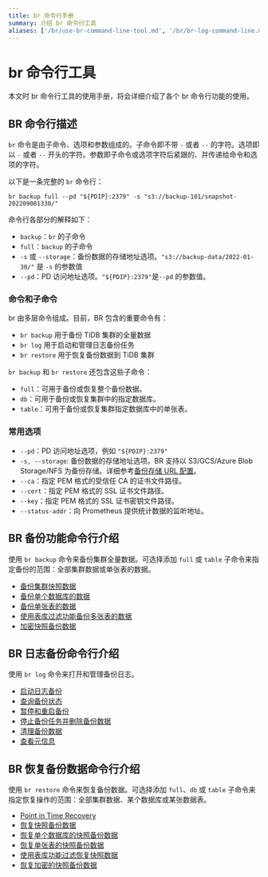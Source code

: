 ```yaml
---
title: br 命令行手册
summary: 介绍 br 命令行工具
aliases: ['/br/use-br-command-line-tool.md', '/br/br-log-command-line.md']
---
```


# br 命令行工具

本文时 br 命令行工具的使用手册，将会详细介绍了各个 br 命令行功能的使用。

## BR 命令行描述

`br` 命令是由子命令、选项和参数组成的。子命令即不带 `-` 或者 `--` 的字符。选项即以 `-` 或者 `--` 开头的字符。参数即子命令或选项字符后紧跟的、并传递给命令和选项的字符。

以下是一条完整的 `br` 命令行：

`br backup full --pd "${PDIP}:2379" -s "s3://backup-101/snapshot-202209081330/"`

命令行各部分的解释如下：

* `backup`：`br` 的子命令
* `full`：`backup` 的子命令
* `-s` 或 `--storage`：备份数据的存储地址选项。`"s3://backup-data/2022-01-30/"` 是 `-s` 的参数值
* `--pd`：PD 访问地址选项。`"${PDIP}:2379"`是`--pd` 的参数值。

### 命令和子命令

br 由多层命令组成。目前，BR 包含的重要命令有：

* `br backup` 用于备份 TiDB 集群的全量数据
* `br log` 用于启动和管理日志备份任务
* `br restore` 用于恢复备份数据到 TiDB 集群

`br backup` 和 `br restore`  还包含这些子命令：

* `full`：可用于备份或恢复整个备份数据。
* `db`：可用于备份或恢复集群中的指定数据库。
* `table`：可用于备份或恢复集群指定数据库中的单张表。

### 常用选项

* `--pd`：PD 访问地址选项，例如 `"${PDIP}:2379"`
* `-s, --storage`: 备份数据的存储地址选项。BR 支持以 S3/GCS/Azure Blob Storage/NFS 为备份存储。详细参考[备份存储 URL 配置](/br/backup-and-restore-storages.md#url-格式)。 
* `--ca`：指定 PEM 格式的受信任 CA 的证书文件路径。
* `--cert`：指定 PEM 格式的 SSL 证书文件路径。
* `--key`：指定 PEM 格式的 SSL 证书密钥文件路径。
* `--status-addr`：向 Prometheus 提供统计数据的监听地址。

## BR 备份功能命令行介绍

使用 `br backup` 命令来备份集群全量数据。可选择添加 `full` 或 `table` 子命令来指定备份的范围：全部集群数据或单张表的数据。

- [备份集群快照数据](/br/br-manual/br-snapshot-manual.md#备份-tidb-集群快照)
- [备份单个数据库的数据](/br/br-manual/br-snapshot-manual.md#备份单个数据库的数据)
- [备份单张表的数据](/br/br-manual/br-snapshot-manual.md#备份单张表的数据)
- [使用表库过滤功能备份多张表的数据](/br/br-manual/br-snapshot-manual.md#使用表库过滤功能备份多张表的数据)
- [加密快照备份数据](/br/br-manual/br-snapshot-manual.md#备份端加密备份数据)

## BR 日志备份命令行介绍

使用 `br log` 命令来打开和管理备份日志。

- [启动日志备份](/br/br-manual/br-pitr-manual.md#启动日志备份)
- [查询备份状态](/br/br-manual/br-pitr-manual.md#查询日志备份任务)
- [暂停和重启备份](/br/br-manual/br-pitr-manual.md#暂停和重启日志备份任务)
- [停止备份任务并删除备份数据](/br/br-manual/br-pitr-manual.md#永久停止日志备份任务)
- [清理备份数据](/br/br-manual/br-pitr-manual.md#清理日志备份数据)
- [查看元信息](/br/br-manual/br-pitr-manual.md#查看备份数据元信息) 

## BR 恢复备份数据命令行介绍

使用 `br restore` 命令来恢复备份数据。可选择添加 `full`、`db` 或 `table` 子命令来指定恢复操作的范围：全部集群数据、某个数据库或某张数据表。

- [Point in Time Recovery](/br/br-manual/br-pitr-manual.md#恢复到指定时间点-pitr)
- [恢复快照备份数据](/br/br-manual/br-snapshot-manual.md#恢复快照备份数据)
- [恢复单个数据库的快照备份数据](/br/br-manual/br-snapshot-manual.md#恢复单个数据库的数据)
- [恢复单张表的快照备份数据](/br/br-manual/br-snapshot-manual.md#恢复单张表的数据)
- [使用表库功能过滤恢复快照数据](/br/br-manual/br-snapshot-manual.md#使用表库功能过滤恢复数据)
- [恢复加密的快照备份数据](/br/br-manual/br-snapshot-manual.md#恢复加密的备份数据)
